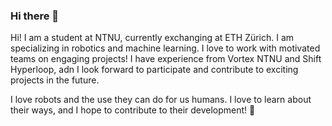 ### Hi there 👋

<!--
**sigmundhh/sigmundhh** is a ✨ _special_ ✨ repository because its `README.md` (this file) appears on your GitHub profile.

Here are some ideas to get you started:

- 🔭 I’m currently working on ...
- 🌱 I’m currently learning ...
- 👯 I’m looking to collaborate on ...
- 🤔 I’m looking for help with ...
- 💬 Ask me about ...
- 📫 How to reach me: ...
- 😄 Pronouns: ...
- ⚡ Fun fact: ...
-->

Hi! I am a student at NTNU, currently exchanging at ETH Zürich. I am specializing in robotics and machine learning. I love to work with motivated teams on engaging projects! I have experience from Vortex NTNU and Shift Hyperloop, adn I look forward to participate and contribute to exciting projects in the future.

I love robots and the use they can do for us humans. I love to learn about their ways, and I hope to contribute to their development! 🤖

